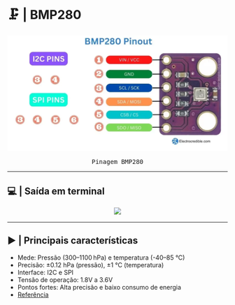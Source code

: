 # 🗜️ | BMP280

<kbd>
  <img src = "/img/bmp280_pinout.png">
</p>
  <p align = center>
    Pinagem BMP280
  </p>
</kbd>

---
## 💻 | Saída em terminal

  <div align = center>
  <img src = "projeto-integrador-I/img/saida_bmp_.png">
  </div>
  
--- 

## ▶️ | Principais características

- Mede: Pressão (300–1100 hPa) e temperatura (-40–85 °C)
- Precisão: ±0.12 hPa (pressão), ±1 °C (temperatura)
- Interface: I2C e SPI
- Tensão de operação: 1.8V a 3.6V
- Pontos fortes: Alta precisão e baixo consumo de energia
- [Referência](https://www.makerhero.com/produto/sensor-de-pressao-e-temperatura-bmp280/)
